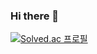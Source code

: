 ### Hi there 👋

[![Solved.ac 프로필](http://mazassumnida.wtf/api/v2/generate_badge?boj=alwaysday4u)]([https://solved.ac/{handle](https://solved.ac/alwaysday4u)})

<!--
**alwaysday4u/alwaysday4u** is a ✨ _special_ ✨ repository because its `README.md` (this file) appears on your GitHub profile.

Here are some ideas to get you started:

- 🔭 I’m currently working on ...
- 🌱 I’m currently learning ...
- 👯 I’m looking to collaborate on ...
- 🤔 I’m looking for help with ...
- 💬 Ask me about ...
- 📫 How to reach me: ...
- 😄 Pronouns: ...
- ⚡ Fun fact: ...
-->

